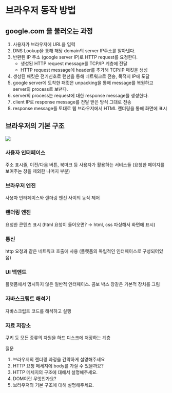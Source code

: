 # 브라우저 동작 방법

## google.com 을 불러오는 과정
1. 사용자가 브라우저에 URL을 입력
2. DNS Lookup을 통해 해당 domain의 server IP주소를 알아낸다.
3. 반환된 IP 주소 (google server IP)로 HTTP request를 요청한다.
   - 생성된 HTTP request message를 TCP/IP 계층에 전달 
   - HTTP request message에 header를 추가해 TCP/IP 패킷을 생성 
4. 생성된 패킷은 전기신호로 랜선을 통해 네트워크로 전송, 목적지 IP에 도달
5. google server에 도착한 패킷은 unpacking을 통해 message를 복원하고 server의 process로 보낸다.
6. server의 process는 request에 대한 response message를 생성한다.
7. client IP로 response message를 전달 받은 방식 그대로 전송
8. response message를 토대로 웹 브라우저에서 HTML 렌더링을 통해 화면에 표시

## 브라우저의 기본 구조
<img src="https://d2.naver.com/content/images/2015/06/helloworld-59361-1.png"/>

### 사용자 인터페이스
주소 표시줄, 이전/다음 버튼, 북마크 등 사용자가 활용하는 서비스들 (요청한 페이지를 보여주는 창을 제외한 나머지 부분)

### 브라우저 엔진
사용자 인터페이스와 렌더링 엔진 사이의 동작 제어

### 렌더링 엔진
요청한 콘텐츠 표시 (html 요청이 들어오면? → html, css 파싱해서 화면에 표시)

### 통신
http 요청과 같은 네트워크 호출에 사용 (플랫폼의 독립적인 인터페이스로 구성되어있음)

### UI 백엔드
플랫폼에서 명시하지 않은 일반적 인터페이스. 콤보 박스 창같은 기본적 장치를 그림

### 자바스크립트 해석기
자바스크립트 코드를 해석하고 실행

### 자료 저장소
쿠키 등 모든 종류의 자원을 하드 디스크에 저장하는 계층


질문

1. 브라우저의 렌더링 과정을 간략하게 설명해주세요
2. HTTP 요청 메세지에 body를 가질 수 있을까요?
3. HTTP 메세지의 구조에 대해서 설명해주세요. 
4. DOM이란 무엇인가요?
5. 브라우저의 기본 구조에 대해 설명해주세요.